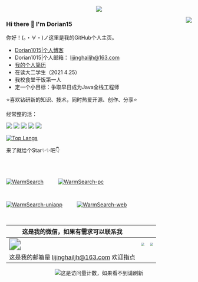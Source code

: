 <p align="center"><a href="https://dorian1015.github.io/"><img src="https://cdn.jsdelivr.net/gh/Dorian1015/cdn/img/github/咸鱼哥.jpg" /></a></p>
<a href="https://github.com/anuraghazra/github-readme-stats.git">
  <img align="right" name="Dorian1015的功勋章 " src="https://github-readme-stats.vercel.app/api?username=Dorian1015&show_icons=true" />
</a>

### Hi there 👋 I'm Dorian15

你好！(。・∀・)ノ这里是我的GitHub个人主页。

- [Dorian1015|个人博客](https://dorian1015.github.io/)
- Dorian1015|个人邮箱： lijinghailjh@163.com
- [我的个人简历](https://dorian1015.github.io/me/)
- 在读大二学生（2021 4.25）
- 我校食堂干饭第一人
- 定一个小目标：争取早日成为Java全栈工程师

<!--
**Dorian1015/Dorian1015** is a ✨ _special_ ✨ repository because its `README.md` (this file) appears on your GitHub profile.

Here are some ideas to get you started:

- 🤔 I’m looking for help with better and better

- 👯 I’m looking to collaborate on ...

- 😄 Pronouns: ...

- ⚡ Fun fact: ...

- 🌱 I’m currently learning and sharing on [my blog](https://dorian1015.github.io/) 

- 📫 How to reach me: lijinghailjh@163.com

- 🔭 I’m currently working on Java Vue MySQL and so on 

- - 💬 Ask me about ...

    -->

    

:star:喜欢钻研新的知识、技术，同时热爱开源、创作、分享:star:

经常整的活：

![](https://img.shields.io/badge/-Java-ab7221?style=flat-square&logo=Java&logoColor=fff)
![](https://img.shields.io/badge/-Linux-000000?style=flat-square&logo=Linux&logoColor=fff)
![](https://img.shields.io/badge/-macOS-0078D6?style=flat-square&logo=Apple)
![](https://img.shields.io/badge/-Windows-0078D6?style=flat-square&logo=Windows)
![](https://img.shields.io/badge/-Github-green?style=flat-square&logo=Github&logoColor=fff)

[![Top Langs](https://github-readme-stats.vercel.app/api/top-langs/?username=dorian1015&layout=compact)](https://github.com/anuraghazra/github-readme-stats)

来了就给个Star✨✨吧👇

<br/>
<br/>

[![WarmSearch](https://github-readme-stats.vercel.app/api/pin/?username=Dorian1015&repo=WarmSearch)](https://github.com/Dorian1015/WarmSearch)
&nbsp;&nbsp;&nbsp;&nbsp;&nbsp;&nbsp;&nbsp;&nbsp;
[![WarmSearch-pc](https://github-readme-stats.vercel.app/api/pin/?username=Dorian1015&repo=WarmSearch-pc)](https://github.com/Dorian1015/WarmSearch-PC)

<br/>

[![WarmSearch-uniapp](https://github-readme-stats.vercel.app/api/pin/?username=Dorian1015&repo=WarmSearch-uniapp)](https://github.com/Dorian1015/WarmSearch-uniapp)
&nbsp;&nbsp;&nbsp;&nbsp;&nbsp;&nbsp;&nbsp;&nbsp;
[![WarmSearch-web](https://github-readme-stats.vercel.app/api/pin/?username=Dorian1015&repo=WarmSearch-web)](https://github.com/Dorian1015/WarmSearch-Web)

<br/>

| 这是我的微信，如果有需求可以联系我                           |                                                              |                                                              |
| ------------------------------------------------------------ | ------------------------------------------------------------ | ------------------------------------------------------------ |
| <img src="https://cdn.jsdelivr.net/gh/Dorian1015/cdn/img/me/微信二维码.jpg" style="zoom:200%;" /> | <img src="https://cdn.jsdelivr.net/gh/Dorian1015/cdn/img/me/微信.jpg" style="zoom: 50%;" /> | <img src="https://cdn.jsdelivr.net/gh/Dorian1015/cdn/img/me/支付宝.jpg" style="zoom: 50%;" /> |
| 这是我的邮箱是 lijinghailjh@163.com 欢迎指点                 |                                                              |                                                              |



<p align="center"><image src="https://jwenjian-visitor-badge-5.glitch.me/badge?page_id=dorian1015.dorian1015.readme" alt="这是访问量计数，如果看不到请刷新" />
